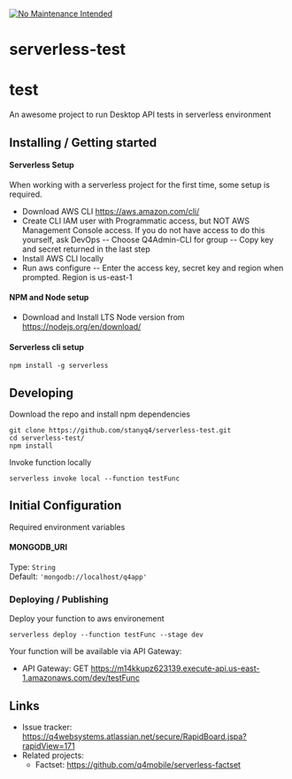 [![No Maintenance Intended](http://unmaintained.tech/badge.svg)](http://unmaintained.tech/)

# serverless-test

# test

An awesome project to run Desktop API tests in serverless environment

## Installing / Getting started

#### Serverless Setup
When working with a serverless project for the first time, some setup is required.
- Download AWS CLI https://aws.amazon.com/cli/
- Create CLI IAM user with Programmatic access, but NOT AWS Management Console access. If you do not have access to do this yourself, ask DevOps
-- Choose Q4Admin-CLI for group
-- Copy key and secret returned in the last step
- Install AWS CLI locally
- Run aws configure
-- Enter the access key, secret key and region when prompted.  Region is us-east-1

#### NPM and Node setup
 - Download and Install LTS Node version from https://nodejs.org/en/download/
 
#### Serverless cli setup

```shell
npm install -g serverless
```

## Developing

Download the repo and install npm dependencies

```shell
git clone https://github.com/stanyq4/serverless-test.git
cd serverless-test/
npm install
```

Invoke function locally

```shell
serverless invoke local --function testFunc
```

## Initial Configuration

Required environment variables 

#### MONGODB_URI
Type: `String`  
Default: `'mongodb://localhost/q4app'`

### Deploying / Publishing

Deploy your function to aws environement 

```shell
serverless deploy --function testFunc --stage dev
```

Your function will be available via API Gateway:
- API Gateway: GET https://m14kkupz623139.execute-api.us-east-1.amazonaws.com/dev/testFunc


## Links

- Issue tracker: https://q4websystems.atlassian.net/secure/RapidBoard.jspa?rapidView=171
- Related projects:
  - Factset: https://github.com/q4mobile/serverless-factset
